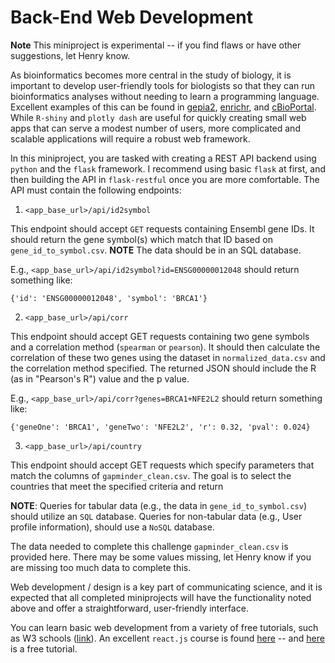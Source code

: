 # Back-End Web Development

**Note** This miniproject is experimental -- if you find flaws or have other suggestions, let Henry know.

As bioinformatics becomes more central in the study of biology, it is important to develop user-friendly tools for biologists so that they can run bioinformatics analyses without needing to learn a programming language. Excellent examples of this can be found in [gepia2](http://gepia2.cancer-pku.cn/#index), [enrichr](https://maayanlab.cloud/Enrichr/), and [cBioPortal](https://www.cbioportal.org/). While `R-shiny` and `plotly dash` are useful for quickly creating small web apps that can serve a modest number of users, more complicated and scalable applications will require a robust web framework.

In this miniproject, you are tasked with creating a REST API backend using `python` and the `flask` framework. I recommend using basic `flask` at first, and then building the API in `flask-restful` once you are more comfortable. The API must contain the following endpoints:

1. `<app_base_url>/api/id2symbol`

This endpoint should accept `GET` requests containing Ensembl gene IDs. It should return the gene symbol(s) which match that ID based on `gene_id_to_symbol.csv`. **NOTE** The data should be in an SQL database.

E.g., `<app_base_url>/api/id2symbol?id=ENSG00000012048` should return something like:

```
{'id': 'ENSG00000012048', 'symbol': 'BRCA1'}
```

2. `<app_base_url>/api/corr`

This endpoint should accept GET requests containing two gene symbols and a correlation method (`spearman` or `pearson`). It should then calculate the correlation of these two genes using the dataset in `normalized_data.csv` and the correlation method specified. The returned JSON should include the R (as in "Pearson's R") value and the p value. 

E.g., `<app_base_url>/api/corr?genes=BRCA1+NFE2L2` should return something like:

```
{'geneOne': 'BRCA1', 'geneTwo': 'NFE2L2', 'r': 0.32, 'pval': 0.024}
```

3. `<app_base_url>/api/country`

This endpoint should accept GET requests which specify parameters that match the columns of `gapminder_clean.csv`. The goal is to select the countries that meet the specified criteria and return 




**NOTE**: Queries for tabular data (e.g., the data in `gene_id_to_symbol.csv`) should utilize an `SQL` database. Queries for non-tabular data (e.g., User profile information), should use a `NoSQL` database.




The data needed to complete this challenge `gapminder_clean.csv` is provided here. There may be some values missing, let Henry know if you are missing too much data to complete this.

Web development / design is a key part of communicating science, and it is expected that all completed miniprojects will have the functionality noted above and offer a straightforward, user-friendly interface.


You can learn basic web development from a variety of free tutorials, such as W3 schools ([link](https://www.w3schools.com/)). An excellent `react.js` course is found [here](https://www.udemy.com/course/react-the-complete-guide-incl-redux/learn/lecture/8268490?start=15#overview) -- and [here](https://reactjs.org/tutorial/tutorial.html) is a free tutorial.

